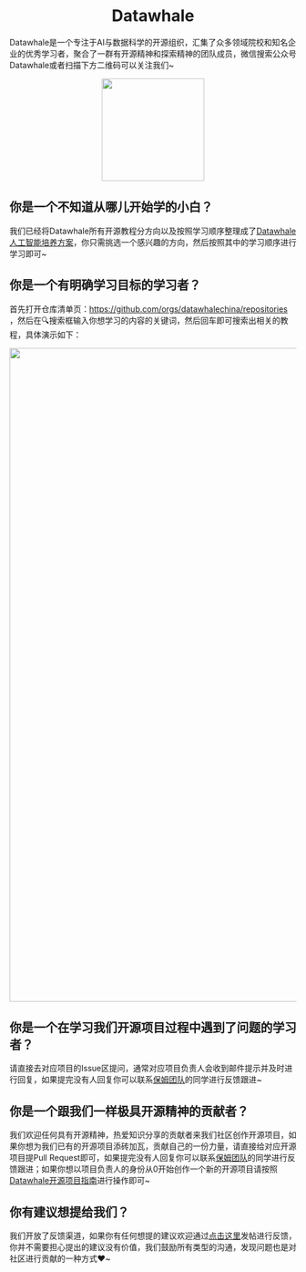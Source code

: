 <div align=center><h1>Datawhale</h1></div>

Datawhale是一个专注于AI与数据科学的开源组织，汇集了众多领域院校和知名企业的优秀学习者，聚合了一群有开源精神和探索精神的团队成员，微信搜索公众号Datawhale或者扫描下方二维码可以关注我们~

<div align=center>
<img src="https://raw.githubusercontent.com/datawhalechina/pumpkin-book/master/res/qrcode.jpeg" width = "180" height = "180">
</div>

## 你是一个不知道从哪儿开始学的小白？
我们已经将Datawhale所有开源教程分方向以及按照学习顺序整理成了[Datawhale人工智能培养方案](https://datawhaler.feishu.cn/wiki/JcnEwCYO2i0v3FkBizWcLfWanKb)，你只需挑选一个感兴趣的方向，然后按照其中的学习顺序进行学习即可~

## 你是一个有明确学习目标的学习者？
首先打开仓库清单页：https://github.com/orgs/datawhalechina/repositories ，然后在🔍搜索框输入你想学习的内容的关键词，然后回车即可搜索出相关的教程，具体演示如下：
<div align=center>
<img width="1147" alt="image" src="https://github.com/user-attachments/assets/1a2e4a50-da5d-4369-95c4-bb7834d43426">
</div>

## 你是一个在学习我们开源项目过程中遇到了问题的学习者？
请直接去对应项目的Issue区提问，通常对应项目负责人会收到邮件提示并及时进行回复，如果提完没有人回复你可以联系[保姆团队](https://github.com/datawhalechina/DOPMC/blob/main/OP.md)的同学进行反馈跟进~

## 你是一个跟我们一样极具开源精神的贡献者？
我们欢迎任何具有开源精神，热爱知识分享的贡献者来我们社区创作开源项目，如果你想为我们已有的开源项目添砖加瓦，贡献自己的一份力量，请直接给对应开源项目提Pull Request即可，如果提完没有人回复你可以联系[保姆团队](https://github.com/datawhalechina/DOPMC/blob/main/OP.md)的同学进行反馈跟进；如果你想以项目负责人的身份从0开始创作一个新的开源项目请按照[Datawhale开源项目指南](https://github.com/datawhalechina/DOPMC/blob/main/GUIDE.md)进行操作即可~

## 你有建议想提给我们？
我们开放了反馈渠道，如果你有任何想提的建议欢迎通过[点击这里](https://github.com/datawhalechina/DOPMC/discussions/categories/%E5%BB%BA%E8%AE%AE%E5%8F%8D%E9%A6%88)发帖进行反馈，你并不需要担心提出的建议没有价值，我们鼓励所有类型的沟通，发现问题也是对社区进行贡献的一种方式❤️~
